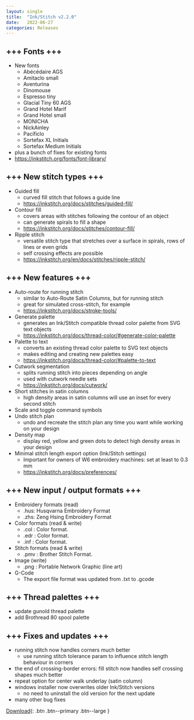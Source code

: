 ```yaml
---
layout: single
title:  "Ink/Stitch v2.2.0"
date:   2022-06-27
categories: Releases
---
```

## +++ Fonts +++
* New fonts 
  * Abécédaire AGS
  * Amitaclo small
  * Aventurina
  * Dinomouse
  * Espresso tiny
  * Glacial Tiny 60 AGS
  * Grand Hotel Marif
  * Grand Hotel small
  * MONICHA
  * NickAinley
  * Pacificlo
  * Sortefax XL Initials
  * Sortefax Medium Initials
* plus a bunch of fixes for existing fonts
* https://inkstitch.org/fonts/font-library/

## +++ New stitch types +++
* Guided fill
  * curved fill stitch that follows a guide line
  * https://inkstitch.org/docs/stitches/guided-fill/
* Contour fill
  * covers areas with stitches following the contour of an object
  * can generate spirals to fill a shape
  * https://inkstitch.org/docs/stitches/contour-fill/
* Ripple stitch
  * versatile stitch type that stretches over a surface in spirals, rows of lines or even grids
  * self crossing effects are possible
  * https://inkstitch.org/en/docs/stitches/ripple-stitch/

## +++ New features +++
* Auto-route for running stitch
  * similar to Auto-Route Satin Columns, but for running stitch
  * great for simulated cross-stitch, for example
  * https://inkstitch.org/docs/stroke-tools/
* Generate palette
  * generates an Ink/Stitch compatible thread color palette from SVG text objects
  * https://inkstitch.org/docs/thread-color/#generate-color-palette
* Palette to text
  * converts an existing thread color palette to SVG text objects
  * makes editing and creating new palettes easy
  * https://inkstitch.org/docs/thread-color/#palette-to-text
* Cutwork segmentation
  * splits running stitch into pieces depending on angle
  * used with cutwork needle sets
  * https://inkstitch.org/docs/cutwork/
* Short stitches in satin columns
  * high density areas in satin columns will use an inset for every second stitch
* Scale and toggle command symbols
* Undo stitch plan
  * undo and recreate the stitch plan any time you want while working on your design
* Density map
  * display red, yellow and green dots to detect high density areas in your design
* Minimal stitch length export option (Ink/Stitch settings)
  * Important for owners of W6 embroidery machines: set at least to 0.3 mm
  * https://inkstitch.org/docs/preferences/

## +++ New input / output formats +++
* Embroidery formats (read)
  * .hus: Husqvarna Embroidery Format
  * .zhs: Zeng Hsing Embroidery Format
* Color formats (read & write)
  * .col : Color format.
  * .edr : Color format.
  * .inf : Color format.
* Stitch formats (read & write)
  * .pmv : Brother Stitch Format.
* Image (write)
  * .png : Portable Network Graphic (line art)
* G-Code
  * The export file format was updated from .txt to .gcode

## +++ Thread palettes +++
* update gunold thread palette
* add Brothread 80 spool palette

## +++ Fixes and updates +++
* running stitch now handles corners much better
  * use running stitch tolerance param to influence stitch length behaviour in corners
* the end of crossing-border errors: fill stitch now handles self crossing shapes much better
* repeat option for center walk underlay (satin column)
* windows installer now overwrites older Ink/Stitch versions
  * no need to uninstall the old version for the next update
* many other bug fixes

[Download](https://github.com/inkstitch/inkstitch/releases/tag/v2.2.0){: .btn .btn--primary .btn--large }
